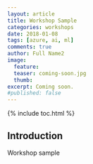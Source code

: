 ```yaml
---
layout: article
title: Workshop Sample
categories: workshops
date: 2018-01-08
tags: [azure, ai, ml]
comments: true
author: Full Name2
image:
  feature: 
  teaser: coming-soon.jpg
  thumb: 
excerpt: Coming soon.
#published: false
---
```

{% include toc.html %}

## Introduction

Workshop sample
